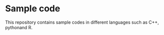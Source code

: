 # Sample code
This repository contains sample codes in different languages such as C++, pythonand R. 
